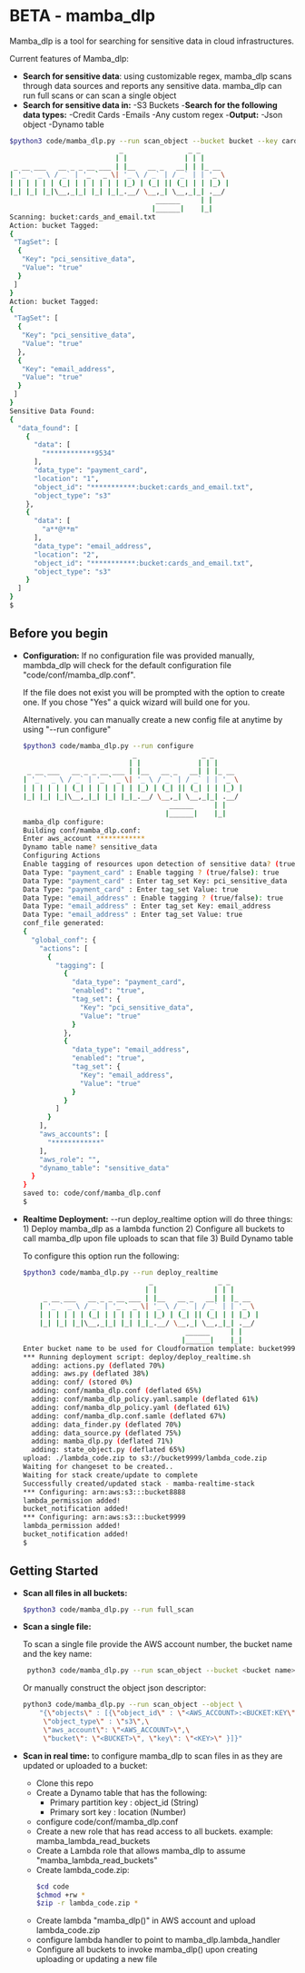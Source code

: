 
BETA - mamba_dlp
================

Mamba_dlp is a tool for searching for sensitive data in cloud infrastructures.

Current features of Mamba_dlp:

- **Search for sensitive data**: using customizable regex, mamba_dlp scans through data sources and reports any sensitive data. mamba_dlp can run full scans or can scan a single object 
- **Search for sensitive data in:**
	-S3 Buckets
-**Search for the following data types:**
	-Credit Cards
	-Emails
	-Any custom regex
-**Output:**
	-Json object
	-Dynamo table

```sh
$python3 code/mamba_dlp.py --run scan_object --bucket bucket --key cards_and_email.txt --aws_account ************
                           _                _ _       
                          | |              | | |      
 _ __ ___   __ _ _ __ ___ | |__   __ _   __| | |_ __  
| '_ ` _ \ / _` | '_ ` _ \| '_ \ / _` | / _` | | '_ \ 
| | | | | | (_| | | | | | | |_) | (_| || (_| | | |_) |
|_| |_| |_|\__,_|_| |_| |_|_.__/ \__,_| \__,_|_| .__/ 
                                    ______     | |    
                                   |______|    |_|    
Scanning: bucket:cards_and_email.txt
Action: bucket Tagged: 
{
 "TagSet": [
  {
   "Key": "pci_sensitive_data",
   "Value": "true"
  }
 ]
}
Action: bucket Tagged: 
{
 "TagSet": [
  {
   "Key": "pci_sensitive_data",
   "Value": "true"
  },
  {
   "Key": "email_address",
   "Value": "true"
  }
 ]
}
Sensitive Data Found:
{
  "data_found": [
    {
      "data": [
        "************9534"
      ],
      "data_type": "payment_card",
      "location": "1",
      "object_id": "***********:bucket:cards_and_email.txt",
      "object_type": "s3"
    },
    {
      "data": [
        "a**@**m"
      ],
      "data_type": "email_address",
      "location": "2",
      "object_id": "***********:bucket:cards_and_email.txt",
      "object_type": "s3"
    }
  ]
}
$
```

Before you begin 
----------------
- **Configuration:**
	If no configuration file was provided manually, mambda_dlp will check for the default configuration file "code/conf/mamba_dlp.conf".

	If the file does not exist you will be prompted with the option to create one. If you chose "Yes" a quick wizard will build one for you.

	Alternatively. you can manually create a new config file at anytime by using  "--run configure"

	```sh
	$python3 code/mamba_dlp.py --run configure
	                           _                _ _       
	                          | |              | | |      
	 _ __ ___   __ _ _ __ ___ | |__   __ _   __| | |_ __  
	| '_ ` _ \ / _` | '_ ` _ \| '_ \ / _` | / _` | | '_ \ 
	| | | | | | (_| | | | | | | |_) | (_| || (_| | | |_) |
	|_| |_| |_|\__,_|_| |_| |_|_.__/ \__,_| \__,_|_| .__/ 
	                                    ______     | |    
	                                   |______|    |_|    
	mamba_dlp configure:
	Building conf/mamba_dlp.conf:
	Enter aws_account ************
	Dynamo table name? sensitive_data
	Configuring Actions
	Enable tagging of resources upon detection of sensitive data? (true/false): true
	Data Type: "payment_card" : Enable tagging ? (true/false): true
	Data Type: "payment_card" : Enter tag_set Key: pci_sensitive_data
	Data Type: "payment_card" : Enter tag_set Value: true
	Data Type: "email_address" : Enable tagging ? (true/false): true
	Data Type: "email_address" : Enter tag_set Key: email_address
	Data Type: "email_address" : Enter tag_set Value: true
	conf_file generated:
	{
	  "global_conf": {
	    "actions": [
	      {
	        "tagging": [
	          {
	            "data_type": "payment_card",
	            "enabled": "true",
	            "tag_set": {
	              "Key": "pci_sensitive_data",
	              "Value": "true"
	            }
	          },
	          {
	            "data_type": "email_address",
	            "enabled": "true",
	            "tag_set": {
	              "Key": "email_address",
	              "Value": "true"
	            }
	          }
	        ]
	      }
	    ],
	    "aws_accounts": [
	      "************"
	    ],
	    "aws_role": "",
	    "dynamo_table": "sensitive_data"
	  }
	}
	saved to: code/conf/mamba_dlp.conf
	$
	```




- **Realtime Deployment:**
	--run deploy_realtime option will do three things:
		1) Deploy mamba_dlp as a lambda function
		2) Configure all buckets to call mamba_dlp upon file uploads to scan that file
		3) Build Dynamo table
	
	To configure this option run the following:

	```sh
	$python3 code/mamba_dlp.py --run deploy_realtime
		                           _                _ _       
		                          | |              | | |      
		 _ __ ___   __ _ _ __ ___ | |__   __ _   __| | |_ __  
		| '_ ` _ \ / _` | '_ ` _ \| '_ \ / _` | / _` | | '_ \ 
		| | | | | | (_| | | | | | | |_) | (_| || (_| | | |_) |
		|_| |_| |_|\__,_|_| |_| |_|_.__/ \__,_| \__,_|_| .__/ 
		                                    ______     | |    
		                                   |______|    |_|     
	Enter bucket name to be used for Cloudformation template: bucket9999
	*** Running deployment script: deploy/deploy_realtime.sh
	  adding: actions.py (deflated 70%)
	  adding: aws.py (deflated 38%)
	  adding: conf/ (stored 0%)
	  adding: conf/mamba_dlp.conf (deflated 65%)
	  adding: conf/mamba_dlp_policy.yaml.sample (deflated 61%)
	  adding: conf/mamba_dlp_policy.yaml (deflated 61%)
	  adding: conf/mamba_dlp.conf.samle (deflated 67%)
	  adding: data_finder.py (deflated 70%)
	  adding: data_source.py (deflated 75%)
	  adding: mamba_dlp.py (deflated 71%)
	  adding: state_object.py (deflated 65%)
	upload: ./lambda_code.zip to s3://bucket9999/lambda_code.zip     
	Waiting for changeset to be created..
	Waiting for stack create/update to complete
	Successfully created/updated stack - mamba-realtime-stack
	*** Configuring: arn:aws:s3:::bucket8888
	lambda_permission added!
	bucket_notification added!
	*** Configuring: arn:aws:s3:::bucket9999
	lambda_permission added!
	bucket_notification added!
	$
	```

Getting Started 
----------------
- **Scan all files in all buckets:**
	```sh
	$python3 code/mamba_dlp.py --run full_scan
	```
- **Scan a single file:**

	To scan a single file provide the AWS account number, the bucket name and the key name:

	```sh
	 python3 code/mamba_dlp.py --run scan_object --bucket <bucket name> --key <key name> --aws_account <aws account name>
	 ```

	Or manually construct the object json descriptor:

	```sh
	python3 code/mamba_dlp.py --run scan_object --object \
		"{\"objects\" : [{\"object_id\" : \"<AWS_ACCOUNT>:<BUCKET:KEY\",\
		 \"object_type\" : \"s3\",\
		 \"aws_account\": \"<AWS_ACCOUNT>\",\
		 \"bucket\": \"<BUCKET>\", \"key\": \"<KEY>\" }]}"
	```

- **Scan in real time:** to configure mamba_dlp to scan files in as they are updated or uploaded to a bucket:

	- Clone this repo
	- Create a Dynamo table that has the following:
		- Primary partition key : object_id (String)
		- Primary sort key : location (Number)
	- configure code/conf/mamba_dlp.conf
	- Create a new role that has read access to all buckets. example: mamba_lambda_read_buckets
	- Create  a Lambda role that allows mamba_dlp to assume "mamba_lambda_read_buckets"
	- Create lambda_code.zip:
		```sh
		$cd code
		$chmod +rw *
		$zip -r lambda_code.zip *
		```
	- Create lambda "mamba_dlp()" in AWS account and upload lambda_code.zip
	- configure lambda handler to point to mamba_dlp.lambda_handler
	- Configure all buckets to invoke mamba_dlp() upon creating uploading or updating a new file

